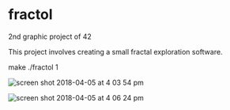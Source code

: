 # fractol

2nd graphic project of 42

This project involves creating a small fractal exploration software.

make ./fractol 1

![screen shot 2018-04-05 at 4 03 54 pm](https://user-images.githubusercontent.com/23494780/38370763-28380b18-38eb-11e8-9b17-6ee9cd9992b5.png)

![screen shot 2018-04-05 at 4 06 24 pm](https://user-images.githubusercontent.com/23494780/38370837-5cf238ec-38eb-11e8-9a94-4cb5ca35116e.png)
